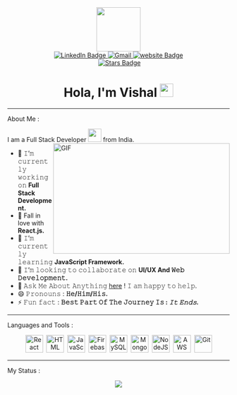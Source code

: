 <div id="header" align="center">
  <img src="https://media.giphy.com/media/M9gbBd9nbDrOTu1Mqx/giphy.gif" width="100"/>
<div id="badges">
  <a href="https://www.linkedin.com/in/vishalpande">
    <img src="https://img.shields.io/badge/LinkedIn-blue?style=for-the-badge&logo=linkedin&logoColor=white" alt="LinkedIn Badge"/>
  </a>
  <a href="mailto:vishalpande0812@gmail.com">
    <img src="https://img.shields.io/badge/Gmail-D14836?style=for-the-badge&logo=gmail&logoColor=white" alt="Gmail"/>
  </a>
  <a href="https://vishalpande.github.io/#/">
    <img src="https://img.shields.io/badge/website-000000?style=for-the-badge&logo=About.me&logoColor=white" alt="website Badge"/>
  </a>
</div>

  <img src="https://komarev.com/ghpvc/?username=vishalpande&style=flat-square&color=blue" alt=""/>
  <a href="https://github.com/vishalpande/stargazers"><img src="https://img.shields.io/github/stars/vishalpande" alt="Stars Badge"/></a>

  <h1>
     Hola, I'm Vishal
  <img src="https://media.giphy.com/media/hvRJCLFzcasrR4ia7z/giphy.gif" width="30px"/>
</h1>

</div>

</div>

---

 About Me :

I am a Full Stack Developer <img src="https://media.giphy.com/media/WUlplcMpOCEmTGBtBW/giphy.gif" width="30"> from India.
<img align="right" height="250" width="400" alt="GIF" src="https://media.giphy.com/media/dWesBcTLavkZuG35MI/giphy.gif"/>

- 🔭 𝙸’𝚖 𝚌𝚞𝚛𝚛𝚎𝚗𝚝𝚕𝚢 𝚠𝚘𝚛𝚔𝚒𝚗𝚐 𝚘𝚗 **Full Stack Development.**
- :blue_heart: Fall in  love with **React.js.**
- 🌱 𝙸’𝚖 𝚌𝚞𝚛𝚛𝚎𝚗𝚝𝚕𝚢 𝚕𝚎𝚊𝚛𝚗𝚒𝚗𝚐 **JavaScript Framework.**
- 👯 𝙸’𝚖 𝚕𝚘𝚘𝚔𝚒𝚗𝚐 𝚝𝚘 𝚌𝚘𝚕𝚕𝚊𝚋𝚘𝚛𝚊𝚝𝚎 𝚘𝚗 **UI/UX And 𝚆𝚎𝚋 𝙳𝚎𝚟𝚎𝚕𝚘𝚙𝚖𝚎𝚗𝚝.**
- 💬 𝙰𝚜𝚔 𝙼𝚎 𝙰𝚋𝚘𝚞𝚝 𝙰𝚗𝚢𝚝𝚑𝚒𝚗𝚐 [here](https://github.com/vishalpande/vishalpande/issues/1) ! 𝙸 𝚊𝚖 𝚑𝚊𝚙𝚙𝚢 𝚝𝚘 𝚑𝚎𝚕𝚙.
- 😄 𝙿𝚛𝚘𝚗𝚘𝚞𝚗𝚜 : **𝙷𝚎/𝙷𝚒𝚖/𝙷𝚒𝚜.**
- ⚡ 𝙵𝚞𝚗 𝚏𝚊𝚌𝚝 : **𝙱𝚎𝚜𝚝 𝙿𝚊𝚛𝚝 𝙾𝚏 𝚃𝚑𝚎 𝙹𝚘𝚞𝚛𝚗𝚎𝚢 𝙸𝚜 : *𝙸𝚝 𝙴𝚗𝚍𝚜.***

---

Languages and Tools :
<div align="center">
  <img src="https://www.vectorlogo.zone/logos/reactjs/reactjs-icon.svg" title="React" alt="React" width="40" height="40"/>&nbsp;
  <img src="https://www.vectorlogo.zone/logos/w3_html5/w3_html5-icon.svg" title="HTML5" alt="HTML" width="40" height="40"/>&nbsp;
  <img src="https://www.vectorlogo.zone/logos/javascript/javascript-icon.svg" title="JavaScript" alt="JavaScript" width="40" height="40"/>&nbsp;
  <img src="https://www.vectorlogo.zone/logos/firebase/firebase-icon.svg" title="Firebase" alt="Firebase" width="40" height="40"/>&nbsp;
  <img src="https://www.vectorlogo.zone/logos/mysql/mysql-icon.svg" title="MySQL"  alt="MySQL" width="40" height="40"/>&nbsp;
 <img src="https://www.vectorlogo.zone/logos/mongodb/mongodb-icon.svg" title="MongoDB"  alt="MongoDb" width="40" height="40"/>&nbsp;
  <img src="https://www.vectorlogo.zone/logos/nodejs/nodejs-icon.svg"title="NodeJS" alt="NodeJS" width="40" height="40"/>&nbsp;
  <img src="https://www.vectorlogo.zone/logos/amazon_aws/amazon_aws-icon.svg" title="AWS" alt="AWS" width="40" height="40"/>&nbsp;
  <img src="https://www.vectorlogo.zone/logos/git-scm/git-scm-icon.svg" title="Git" **alt="Git" width="40" height="40"/>
</div>

---

My Status :
<p align="center">
  <a href="#">
    <img
      align="center" src="https://github-readme-streak-stats.herokuapp.com?user=vishalpande&theme=onedark&date_format=M%20j%5B%2C%20Y%5D&dates=737373&ring=DD8484&fire=E25822&stroke=00000000&currStreakNum=DD0D4F&currStreakLabel=A6A6A6&border=00000000&background=161B22" />
  </a>
</p>



